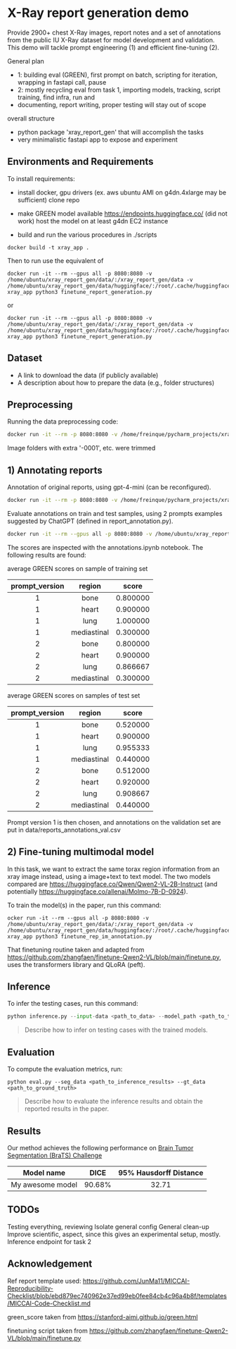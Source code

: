 
# X-Ray report generation demo

Provide 2900+ chest X-Ray images, report notes and a set of annotations from the public IU X-Ray dataset for model development and validation. This demo will tackle prompt engineering (1) and efficient fine-tuning (2).

General plan
- 1: building eval (GREEN), first prompt on batch, scripting for iteration, wrapping in fastapi call, pause
- 2: mostly recycling eval from task 1, importing models, tracking, script training, find infra, run and 
- documenting, report writing, proper testing will stay out of scope

overall structure
- python package 'xray_report_gen' that will accomplish the tasks
- very minimalistic fastapi app to expose and experiment


## Environments and Requirements

To install requirements:

- install docker, gpu drivers (ex. aws ubuntu AMI on g4dn.4xlarge may be sufficient)
clone repo

- make GREEN model available
    https://endpoints.huggingface.co/ (did not work)
    host the model on at least g4dn EC2 instance

- build and run the various procedures in ./scripts

```setup
docker build -t xray_app .
```

Then to run use the equivalent of
```
docker run -it --rm --gpus all -p 8080:8080 -v /home/ubuntu/xray_report_gen/data/:/xray_report_gen/data -v /home/ubuntu/xray_report_gen/data/huggingface/:/root/.cache/huggingface xray_app python3 finetune_report_generation.py
```
or 
```
docker run -it --rm --gpus all -p 8080:8080 -v /home/ubuntu/xray_report_gen/data/:/xray_report_gen/data -v /home/ubuntu/xray_report_gen/data/huggingface/:/root/.cache/huggingface xray_app python3 finetune_report_generation.py
```


## Dataset

- A link to download the data (if publicly available)
- A description about how to prepare the data (e.g., folder structures)

## Preprocessing

Running the data preprocessing code:

```bash
docker run -it --rm -p 8080:8080 -v /home/freinque/pycharm_projects/xray_report_gen/data/:/xray_report_gen/data -v /home/ubuntu/xray_report_gen/data/huggingface/:/root/.cache/huggingface xray_app python3 data_prep.py
```
Image folders with extra '-0001', etc. were trimmed

## 1) Annotating reports

Annotation of original reports, using gpt-4-mini (can be reconfigured).
```bash
docker run -it --rm -p 8080:8080 -v /home/freinque/pycharm_projects/xray_report_gen/data/:/xray_report_gen/data -v /home/ubuntu/xray_report_gen/data/huggingface/:/root/.cache/huggingface xray_app python3 annotate_reports.py
```
Evaluate annotations on train and test samples, using 2 prompts examples suggested by ChatGPT (defined in report_annotation.py).

```bash
docker run -it --rm --gpus all -p 8080:8080 -v /home/ubuntu/xray_report_gen/data/:/xray_report_gen/data -v /home/ubuntu/xray_report_gen/data/huggingface/:/root/.cache/huggingface xray_app python3 evaluate_report_annotation.py
```
The scores are inspected with the annotations.ipynb notebook. The following results are found:

average GREEN scores on sample of training set

prompt_version  | region    |  score   
:----:          |:----:     |:--------:|
1               | bone       | 0.800000 
1               | heart       | 0.900000    
1                | lung        | 1.000000    
1                | mediastinal  | 0.300000    
2               | bone           | 0.800000 
2                | heart          | 0.900000    
2                | lung           | 0.866667    
2                | mediastinal    | 0.300000    

average GREEN scores on samples of test set

prompt_version  | region    |  score   
:----:          |:----:     |:--------:|
1               | bone       |  0.520000
1               | heart       | 0.900000    
1                | lung        |  0.955333   
1                | mediastinal  |  0.440000   
2               | bone           |  0.512000
2                | heart          | 0.920000    
2                | lung           |  0.908667   
2                | mediastinal    |  0.440000   


Prompt version 1 is then chosen, and annotations on the validation set are put in data/reports_annotations_val.csv


## 2) Fine-tuning multimodal model

In this task, we want to extract the same torax region information from an xray image instead, using a image+text to text model. The two models compared are https://huggingface.co/Qwen/Qwen2-VL-2B-Instruct (and potentially https://huggingface.co/allenai/Molmo-7B-D-0924).

To train the model(s) in the paper, run this command:

```train
ocker run -it --rm --gpus all -p 8080:8080 -v /home/ubuntu/xray_report_gen/data/:/xray_report_gen/data -v /home/ubuntu/xray_report_gen/data/huggingface/:/root/.cache/huggingface xray_app python3 finetune_rep_im_annotation.py
```

That finetuning routine taken and adapted from https://github.com/zhangfaen/finetune-Qwen2-VL/blob/main/finetune.py, uses the transformers library and QLoRA (peft).

## Inference

To infer the testing cases, run this command:

```python
python inference.py --input-data <path_to_data> --model_path <path_to_trained_model> --output_path <path_to_output_data>
```

> Describe how to infer on testing cases with the trained models.



## Evaluation

To compute the evaluation metrics, run:

```eval
python eval.py --seg_data <path_to_inference_results> --gt_data <path_to_ground_truth>
```

>Describe how to evaluate the inference results and obtain the reported results in the paper.
> 



## Results

Our method achieves the following performance on [Brain Tumor Segmentation (BraTS) Challenge](https://www.med.upenn.edu/cbica/brats2020/)

| Model name       |  DICE  | 95% Hausdorff Distance |
| ---------------- | :----: | :--------------------: |
| My awesome model | 90.68% |         32.71          |



## TODOs
Testing everything, reviewing
Isolate general config
General clean-up
Improve scientific, aspect, since this gives an experimental setup, mostly.
Inference endpoint for task 2

## Acknowledgement

Ref report template used:
https://github.com/JunMa11/MICCAI-Reproducibility-Checklist/blob/ebd879ec740962e37ed99eb0fee84cb4c96a4b8f/templates/MICCAI-Code-Checklist.md

green_score taken from https://stanford-aimi.github.io/green.html

finetuning script taken from https://github.com/zhangfaen/finetune-Qwen2-VL/blob/main/finetune.py